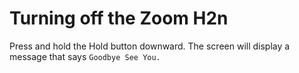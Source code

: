 # Turning off the Zoom H2n

Press and hold the Hold button downward. The screen will display a message that says `Goodbye See You.`


